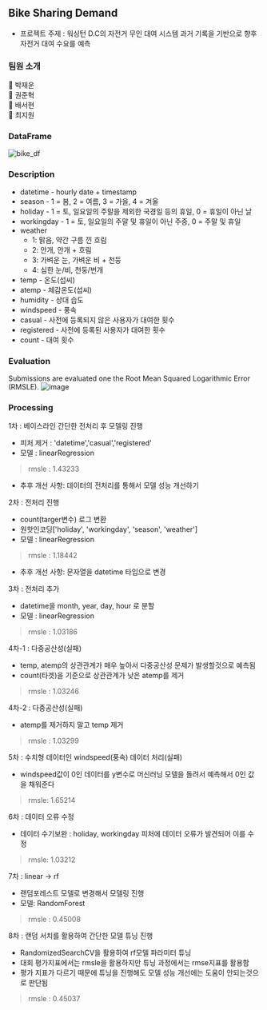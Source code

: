 ## Bike Sharing Demand
-  프로젝트 주제 : 워싱턴 D.C의 자전거 무인 대여 시스템 과거 기록을 기반으로 향후 자전거 대여 수요를 예측

### 팀원 소개
🤖 박재운   
🐉 권준혁   
🐝 배서현   
🐢 최지원   

### DataFrame
![bike_df](https://user-images.githubusercontent.com/64244851/179157567-0144cd1c-551c-416b-9353-9f6d74b33a72.PNG)

### Description
* datetime - hourly date + timestamp  
* season -  1 = 봄, 2 = 여름, 3 = 가을, 4 = 겨울  
* holiday - 1 = 토, 일요일의 주말을 제외한 국경일 등의 휴일, 0 = 휴일이 아닌 날
* workingday - 1 = 토, 일요일의 주말 및 휴일이 아닌 주중, 0 = 주말 및 휴일
* weather 
    - 1: 맑음, 약간 구름 낀 흐림  
    - 2: 안개, 안개 + 흐림  
    - 3: 가벼운 눈, 가벼운 비 + 천둥  
    - 4: 심한 눈/비, 천둥/번개 
* temp - 온도(섭씨)  
* atemp - 체감온도(섭씨)  
* humidity - 상대 습도  
* windspeed - 풍속  
* casual - 사전에 등록되지 않은 사용자가 대여한 횟수  
* registered - 사전에 등록된 사용자가 대여한 횟수  
* count - 대여 횟수  

### Evaluation
Submissions are evaluated one the Root Mean Squared Logarithmic Error (RMSLE).
![image](https://user-images.githubusercontent.com/85923524/179159677-d1216f71-7fa5-4059-9b58-163c3c8a8a84.png)

### Processing
1차 : 베이스라인 
간단한 전처리 후 모델링 진행
- 피처 제거 : 'datetime','casual','registered'
- 모델 : linearRegression
> rmsle : 1.43233
- 추후 개선 사항: 데이터의 전처리를 통해서 모델 성능 개선하기

2차 : 전처리 진행 
- count(targer변수) 로그 변환
- 원핫인코딩['holiday', 'workingday', 'season', 'weather']
- 모델 : linearRegression
> rmsle : 1.18442
- 추후 개선 사항: 문자열을 datetime 타입으로 변경

3차 : 전처리 추가
- datetime을 month, year, day, hour 로 분할
- 모델 : linearRegression
> rmsle : 1.03186

4차-1  : 다중공산성(실패)
- temp, atemp의 상관관계가 매우 높아서 다중공산성 문제가 발생할것으로 예측됨 
- count(타겟)을 기준으로 상관관계가 낮은 atemp를 제거
> rmsle : 1.03246

4차-2  : 다중공산성(실패) 
- atemp를 제거하지 말고 temp 제거
> rmsle : 1.03299

5차 : 수치형 데이터인 windspeed(풍속) 데이터 처리(실패)
- windspeed값이 0인 데이터를 y변수로 머신러닝 모델을 돌려서 예측해서 0인 값을 채워준다
> rmsle: 1.65214

6차 : 데이터 오류 수정
- 데이터 수기보완 : holiday, workingday 피처에 데이터 오류가 발견되어 이를 수정
> rmsle: 1.03212

7차 : linear -> rf
- 랜덤포레스트 모델로 변경해서 모델링 진행
- 모델: RandomForest
> rmsle : 0.45008

8차 : 랜덤 서치를 활용하여 간단한 모델 튜닝 진행
- RandomizedSearchCV을 활용하여 rf모델 파라미터 튜닝
- 대회 평가지표에서는 rmsle을 활용하지만 튜닝 과정에서는 rmse지표를 활용함
- 평가 지표가 다르기 때문에 튜닝을 진행해도 모델 성능 개선에는 도움이 안되는것으로 판단됨
> rmsle : 0.45037




